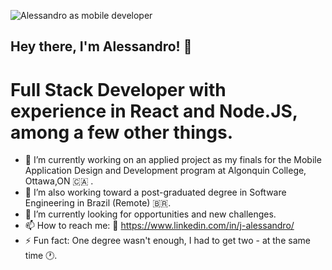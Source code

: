 ![Alessandro as mobile developer](https://raw.githubusercontent.com/deje0014/deje0014/main/Github.png)

## Hey there, I'm Alessandro! 👋

# Full Stack Developer with experience in React and Node.JS, among a few other things.

- 🔭 I’m currently working on an applied project as my finals for the Mobile Application Design and Development program at Algonquin College, Ottawa,ON :canada: .
- 🔭 I’m also working toward a post-graduated degree in Software Engineering in Brazil (Remote) :brazil:.
- 🌱 I’m currently looking for opportunities and new challenges.
- 📫 How to reach me: :link: https://www.linkedin.com/in/j-alessandro/
- ⚡ Fun fact: One degree wasn't enough, I had to get two - at the same time :clock1:.

